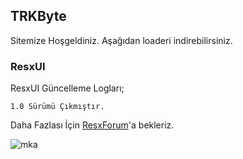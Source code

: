 ## TRKByte

Sitemize Hoşgeldiniz. Aşağıdan loaderi indirebilirsiniz.

### ResxUI

ResxUI Güncelleme Logları;

```
1.0 Sürümü Çıkmıştır.
```

Daha Fazlası İçin [ResxForum](http://resxcheat.ga)'a bekleriz.

![mka](https://i.hizliresim.com/aDXog6.png)
